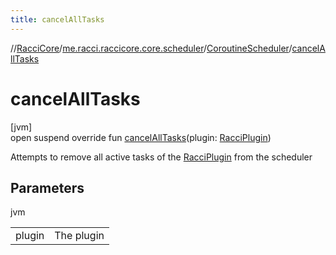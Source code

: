 ```yaml
---
title: cancelAllTasks
---
```

//[RacciCore](../../../index.html)/[me.racci.raccicore.core.scheduler](../index.html)/[CoroutineScheduler](index.html)/[cancelAllTasks](cancel-all-tasks.html)



# cancelAllTasks



[jvm]\
open suspend override fun [cancelAllTasks](cancel-all-tasks.html)(plugin: [RacciPlugin](../../me.racci.raccicore.api.plugin/-racci-plugin/index.html))



Attempts to remove all active tasks of the [RacciPlugin](../../me.racci.raccicore.api.plugin/-racci-plugin/index.html) from the scheduler



## Parameters


jvm

| | |
|---|---|
| plugin | The plugin |




